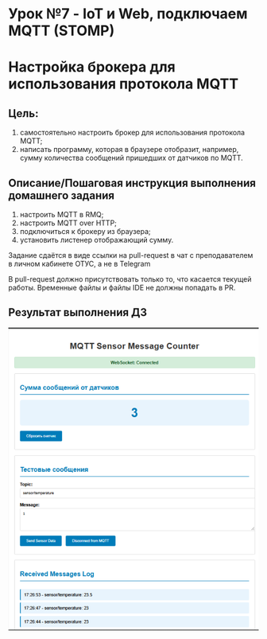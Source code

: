 # Урок №7 - IoT и Web, подключаем MQTT (STOMP)

# Настройка брокера для использования протокола MQTT

## Цель:

1. самостоятельно настроить брокер для использования протокола MQTT;
2. написать программу, которая в браузере отобразит, например, сумму количества сообщений пришедших от датчиков по MQTT.

## Описание/Пошаговая инструкция выполнения домашнего задания

1. настроить MQTT в RMQ;
2. настроить MQTT over HTTP;
3. подключиться к брокеру из браузера;
4. установить листенер отображающий сумму.

Задание сдаётся в виде ссылки на pull-request в чат с преподавателем в личном кабинете ОТУС, а не в Telegram

В pull-request должно присутствовать только то, что касается текущей работы.
Временные файлы и файлы IDE не должны попадать в PR.

## Результат выполнения ДЗ

![](./src/main/resources/static/image/hw04_result.png)
